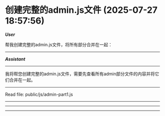 <!-- Generated by SpecStory -->

# 创建完整的admin.js文件 (2025-07-27 18:57:56)

_**User**_

帮我创建完整的admin.js文件，将所有部分合并在一起：

---

_**Assistant**_



---

我将帮您创建完整的admin.js文件，需要先查看所有admin部分文件的内容并将它们合并在一起。

---

Read file: public/js/admin-part1.js

---



---



---

